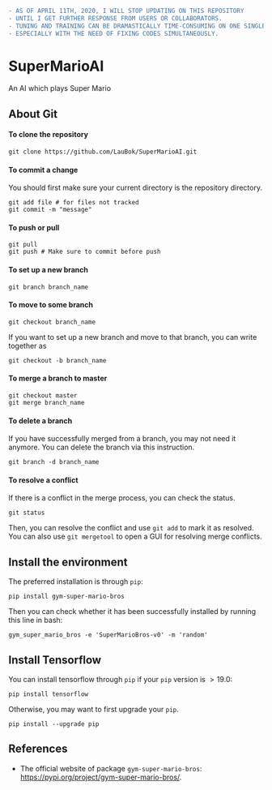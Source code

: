 ```diff
- AS OF APRIL 11TH, 2020, I WILL STOP UPDATING ON THIS REPOSITORY 
- UNTIL I GET FURTHER RESPONSE FROM USERS OR COLLABORATORS. 
- TUNING AND TRAINING CAN BE DRAMASTICALLY TIME-CONSUMING ON ONE SINGLE CPU,
- ESPECIALLY WITH THE NEED OF FIXING CODES SIMULTANEOUSLY.
```

# SuperMarioAI
An AI which plays Super Mario


## About Git

#### To clone the repository
```shell
git clone https://github.com/LauBok/SuperMarioAI.git
```

#### To commit a change
You should first make sure your current directory is the repository directory.
```shell
git add file # for files not tracked
git commit -m "message"
```

#### To push or pull
```shell
git pull
git push # Make sure to commit before push
```

#### To set up a new branch
```shell
git branch branch_name
```

#### To move to some branch
```shell
git checkout branch_name
```

If you want to set up a new branch and move to that branch, you can write together as
```shell
git checkout -b branch_name
```

#### To merge a branch to master
```shell
git checkout master
git merge branch_name
```

#### To delete a branch
If you have successfully merged from a branch, you may not need it anymore.
You can delete the branch via this instruction.
```shell
git branch -d branch_name
```

#### To resolve a conflict
If there is a conflict in the merge process, you can check the status.
```shell
git status
```
Then, you can resolve the conflict and use `git add` to mark it as resolved.
You can also use `git mergetool` to open a GUI for resolving merge conflicts.


## Install the environment
The preferred installation is through `pip`:
```shell
pip install gym-super-mario-bros
```

Then you can check whether it has been successfully installed by running this line in bash:
```shell
gym_super_mario_bros -e 'SuperMarioBros-v0' -m 'random'
```

## Install Tensorflow
You can install tensorflow through `pip` if your `pip` version is $>19.0$:
```shell
pip install tensorflow
```

Otherwise, you may want to first upgrade your `pip`.
```shell
pip install --upgrade pip
```

## References
- The official website of package `gym-super-mario-bros`: https://pypi.org/project/gym-super-mario-bros/.